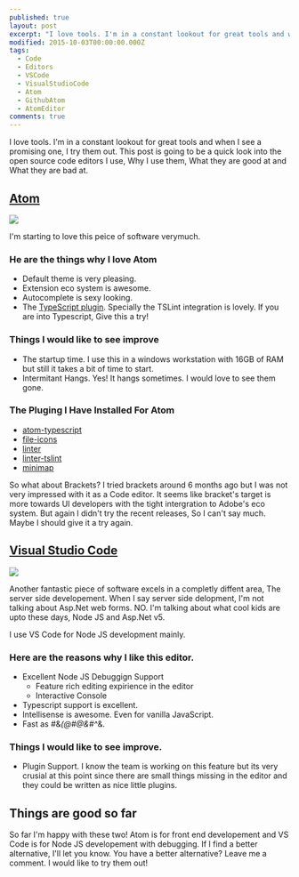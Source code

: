 ```yaml
---
published: true
layout: post
excerpt: "I love tools. I'm in a constant lookout for great tools and when I see a promising one, I try them out. This post is going to be a quick look into the open source code editors I use, Why I use them, What they are good at and What they are bad at."
modified: 2015-10-03T00:00:00.000Z
tags: 
  - Code
  - Editors
  - VSCode
  - VisualStudioCode
  - Atom
  - GithubAtom
  - AtomEditor
comments: true
---
```


I love tools. I'm in a constant lookout for great tools and when I see a promising one, I try them out. This post is going to be a quick look into the open source code editors I use, Why I use them, What they are good at and What they are bad at.

## [Atom](https://atom.io/)

![](https://atom.io/assets/screenshot-main-f609d95c29e5190787970f8c83762fcb.png)

I'm starting to love this peice of software verymuch. 

### He are the things why I love Atom
- Default theme is very pleasing.
- Extension eco system is awesome.
- Autocomplete is sexy looking.
- The [TypeScript plugin](https://atom.io/packages/atom-typescript). Specially the TSLint integration is lovely. If you are into Typescript, Give this a try!

### Things I would like to see improve
- The startup time. I use this in a windows workstation with 16GB of RAM but still it takes a bit of time to start.
- Intermitant Hangs. Yes! It hangs sometimes. I would love to see them gone.

### The Pluging I Have Installed For Atom
- [atom-typescript](https://atom.io/packages/atom-typescript)
- [file-icons](https://atom.io/packages/file-icons)
- [linter](https://atom.io/packages/linter)
- [linter-tslint](https://atom.io/packages/linter-tslint)
- [minimap](https://atom.io/packages/minimap)

So what about Brackets? I tried brackets around 6 months ago but I was not very impressed with it as a Code editor. It seems like bracket's target is more towards UI developers with the tight intergration to Adobe's eco system. But again I didn't try the recent releases, So I can't say much. Maybe I should give it a try again.

## [Visual Studio Code](https://code.visualstudio.com/)

![](https://i3-vso.sec.s-msft.com/dynimg/IC794096.png)

Another fantastic piece of software excels in a completly diffent area, The server side developement. When I say server side delopment, I'm not talking about Asp.Net web forms. NO. I'm talking about what cool kids are upto these days, Node JS and Asp.Net v5. 

I use VS Code for Node JS development mainly.

### Here are the reasons why I like this editor.

- Excellent Node JS Debuggign Support
	- Feature rich editing expirience in the editor
    - Interactive Console
- Typescript support is excellent.
- Intellisense is awesome. Even for vanilla JavaScript.
- Fast as #&*(@#@&#^*&.

### Things I would like to see improve.
- Plugin Support. I know the team is working on this feature but its very crusial at this point since there are small things missing in the editor and they could be written as nice little plugins.

## Things are good so far
So far I'm happy with these two! Atom is for front end developement and VS Code is for Node JS developement with debugging. If I find a better alternative, I'll let you know. You have a better alternative? Leave me a comment. I would like to try them out!